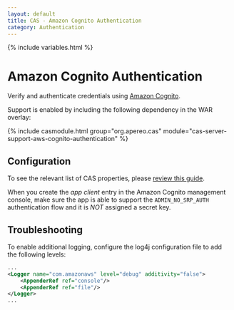 ```yaml
---
layout: default
title: CAS - Amazon Cognito Authentication
category: Authentication
---
```

{% include variables.html %}


# Amazon Cognito Authentication

Verify and authenticate credentials using [Amazon Cognito](https://aws.amazon.com/cognito/).

Support is enabled by including the following dependency in the WAR overlay:

{% include casmodule.html group="org.apereo.cas" module="cas-server-support-aws-cognito-authentication" %}

## Configuration

To see the relevant list of CAS properties, please [review this guide](../configuration/Configuration-Properties.html#amazon-cognito-authentication).

When you create the *app client* entry in the Amazon Cognito management console, make sure the app is able to support the `ADMIN_NO_SRP_AUTH` authentication flow and it is *NOT* assigned a secret key.

## Troubleshooting

To enable additional logging, configure the log4j configuration file to add the following levels:

```xml
...
<Logger name="com.amazonaws" level="debug" additivity="false">
    <AppenderRef ref="console"/>
    <AppenderRef ref="file"/>
</Logger>
...
```
